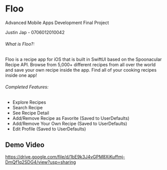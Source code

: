 # Floo

Advanced Mobile Apps Development Final Project

Justin Jap - 0706012010042

###### What is Floo?:

Floo is a recipe app for iOS that is built in SwiftUI based on the Spoonacular Recipe API. Browse from 5,000+ different recipes from all over the world and save your own recipe inside the app. Find all of your cooking recipes inside one app!

###### Completed Features:

- Explore Recipes
- Search Recipe
- See Recipe Detail
- Add/Remove Recipe as Favorite (Saved to UserDefaults)
- Add/Remove Your Own Recipe (Saved to UserDefaults)
- Edit Profile (Saved to UserDefaults)

## Demo Video

https://drive.google.com/file/d/1bE9k3J4vGPM8XiKuffmj-DmQf1q2SDG4/view?usp=sharing
